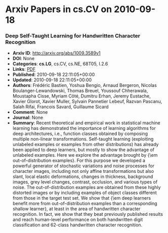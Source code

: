 # Arxiv Papers in cs.CV on 2010-09-18
### Deep Self-Taught Learning for Handwritten Character Recognition
- **Arxiv ID**: http://arxiv.org/abs/1009.3589v1
- **DOI**: None
- **Categories**: **cs.LG**, cs.CV, cs.NE, 68T05, I.2.6
- **Links**: [PDF](http://arxiv.org/pdf/1009.3589v1)
- **Published**: 2010-09-18 22:11:05+00:00
- **Updated**: 2010-09-18 22:11:05+00:00
- **Authors**: Frédéric Bastien, Yoshua Bengio, Arnaud Bergeron, Nicolas Boulanger-Lewandowski, Thomas Breuel, Youssouf Chherawala, Moustapha Cisse, Myriam Côté, Dumitru Erhan, Jeremy Eustache, Xavier Glorot, Xavier Muller, Sylvain Pannetier Lebeuf, Razvan Pascanu, Salah Rifai, Francois Savard, Guillaume Sicard
- **Comment**: None
- **Journal**: None
- **Summary**: Recent theoretical and empirical work in statistical machine learning has demonstrated the importance of learning algorithms for deep architectures, i.e., function classes obtained by composing multiple non-linear transformations. Self-taught learning (exploiting unlabeled examples or examples from other distributions) has already been applied to deep learners, but mostly to show the advantage of unlabeled examples. Here we explore the advantage brought by {\em out-of-distribution examples}. For this purpose we developed a powerful generator of stochastic variations and noise processes for character images, including not only affine transformations but also slant, local elastic deformations, changes in thickness, background images, grey level changes, contrast, occlusion, and various types of noise. The out-of-distribution examples are obtained from these highly distorted images or by including examples of object classes different from those in the target test set. We show that {\em deep learners benefit more from out-of-distribution examples than a corresponding shallow learner}, at least in the area of handwritten character recognition. In fact, we show that they beat previously published results and reach human-level performance on both handwritten digit classification and 62-class handwritten character recognition.



